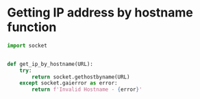 # Getting IP address by hostname function

```python
import socket


def get_ip_by_hostname(URL):
    try:
        return socket.gethostbyname(URL)
    except socket.gaierror as error:
        return f'Invalid Hostname - {error}'


```
